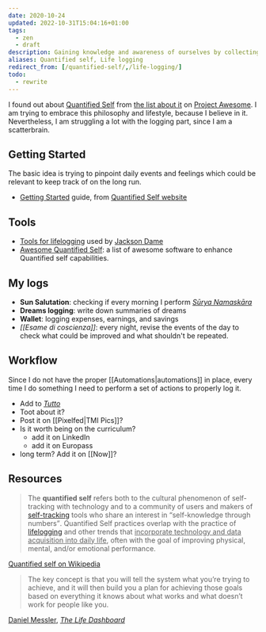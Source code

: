 ```yaml
---
date: 2020-10-24
updated: 2022-10-31T15:04:16+01:00
tags:
  - zen
  - draft
description: Gaining knowledge and awareness of ourselves by collecting any sort of data which concern us
aliases: Quantified self, Life logging
redirect_from: [/quantified-self/,/life-logging/]
todo:
  - rewrite
---
```

I found out about [Quantified Self](https://en.wikipedia.org/wiki/Quantified_self 'Quantified Self on Wikipedia') from [the list about it](https://project-awesome.org/woop/awesome-quantified-self 'Awesome Quantified Self') on [Project Awesome](https://project-awesome.org 'Project Awesome'). I am trying to embrace this philosophy and lifestyle, because I believe in it. Nevertheless, I am struggling a lot with the logging part, since I am a scatterbrain.

## Getting Started

The basic idea is trying to pinpoint daily events and feelings which could be relevant to keep track of on the long run.

- [Getting Started](https://quantifiedself.com/get-started) guide, from [Quantified Self website](https://quantifiedself.com)

## Tools

- [Tools for lifelogging](https://www.jacksondame.com/blog/lifelogging-how-and-why-i-create-a-quantified-self#tools 'A list of all the tools I use currently - Lifelogging: How \(and Why\) I Create a Quantified Self') used by [Jackson Dame](https://www.jacksondame.com 'Jackson Dame')
- [Awesome Quantified Self](https://project-awesome.org/woop/awesome-quantified-self): a list of awesome software to enhance Quantified self capabilities.

## My logs

- **Sun Salutation**: checking if every morning I perform [<cite>Sūrya Namaskāra</cite>](https://en.wikipedia.org/wiki/Surya_Namaskar '“Surya Namaskar” on Wikipedia')
- **Dreams logging**: write down summaries of dreams
- **Wallet**: logging expenses, earnings, and savings
- *[[Esame di coscienza]]*: every night, revise the events of the day to check what could be improved and what shouldn't be repeated.

## Workflow

Since I do not have the proper [[Automations|automations]] in place, every time I do something I need to perform a set of actions to properly log it.

- Add to <cite lang='it'><a href='https://tommi.space/tutto' hreflang='it' title='Tutto quello che io abbia mai fatto'>Tutto</a></cite>
- Toot about it?
- Post it on [[Pixelfed|TMI Pics]]?
- Is it worth being on the curriculum?
	- add it on LinkedIn
	- add it on Europass
- long term? Add it on [[Now]]?

## Resources

> The **quantified self** refers both to the cultural phenomenon of self-tracking with technology and to a community of users and makers of [self-tracking](https://en.wikipedia.org/wiki/Self-tracking 'Self-tracking') tools who share an interest in <q>self-knowledge through numbers</q>. Quantified Self practices overlap with the practice of [lifelogging](https://en.wikipedia.org/wiki/Lifelog 'Lifelog') and other trends that <u>incorporate technology and data acquisition into daily life</u>, often with the goal of improving physical, mental, and/or emotional performance.

<p class='cite'><a href='https://en.wikipedia.org/wiki/Quantified_self' title='Quantified self on Wikipedia'>Quantified self on Wikipedia</a></p>

> The key concept is that you will tell the system what you’re trying to achieve, and it will then build you a plan for achieving those goals based on everything it knows about what works and what doesn’t work for people like you.

<p class='cite'><a href='https://danielmiessler.com' title='Daniel Messler'>Daniel Messler</a>, <cite><a href='https://danielmiessler.com/blog/the-life-dashboard/' title='The Life Dashboard'>The Life Dashboard</a></cite></p>